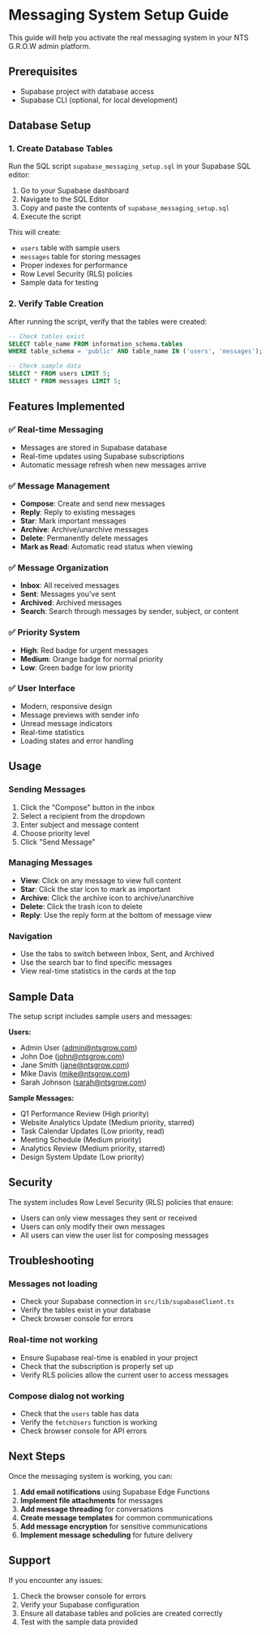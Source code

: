 # Messaging System Setup Guide

This guide will help you activate the real messaging system in your NTS G.R.O.W admin platform.

## Prerequisites

- Supabase project with database access
- Supabase CLI (optional, for local development)

## Database Setup

### 1. Create Database Tables

Run the SQL script `supabase_messaging_setup.sql` in your Supabase SQL editor:

1. Go to your Supabase dashboard
2. Navigate to the SQL Editor
3. Copy and paste the contents of `supabase_messaging_setup.sql`
4. Execute the script

This will create:
- `users` table with sample users
- `messages` table for storing messages
- Proper indexes for performance
- Row Level Security (RLS) policies
- Sample data for testing

### 2. Verify Table Creation

After running the script, verify that the tables were created:

```sql
-- Check tables exist
SELECT table_name FROM information_schema.tables 
WHERE table_schema = 'public' AND table_name IN ('users', 'messages');

-- Check sample data
SELECT * FROM users LIMIT 5;
SELECT * FROM messages LIMIT 5;
```

## Features Implemented

### ✅ Real-time Messaging
- Messages are stored in Supabase database
- Real-time updates using Supabase subscriptions
- Automatic message refresh when new messages arrive

### ✅ Message Management
- **Compose**: Create and send new messages
- **Reply**: Reply to existing messages
- **Star**: Mark important messages
- **Archive**: Archive/unarchive messages
- **Delete**: Permanently delete messages
- **Mark as Read**: Automatic read status when viewing

### ✅ Message Organization
- **Inbox**: All received messages
- **Sent**: Messages you've sent
- **Archived**: Archived messages
- **Search**: Search through messages by sender, subject, or content

### ✅ Priority System
- **High**: Red badge for urgent messages
- **Medium**: Orange badge for normal priority
- **Low**: Green badge for low priority

### ✅ User Interface
- Modern, responsive design
- Message previews with sender info
- Unread message indicators
- Real-time statistics
- Loading states and error handling

## Usage

### Sending Messages
1. Click the "Compose" button in the inbox
2. Select a recipient from the dropdown
3. Enter subject and message content
4. Choose priority level
5. Click "Send Message"

### Managing Messages
- **View**: Click on any message to view full content
- **Star**: Click the star icon to mark as important
- **Archive**: Click the archive icon to archive/unarchive
- **Delete**: Click the trash icon to delete
- **Reply**: Use the reply form at the bottom of message view

### Navigation
- Use the tabs to switch between Inbox, Sent, and Archived
- Use the search bar to find specific messages
- View real-time statistics in the cards at the top

## Sample Data

The setup script includes sample users and messages:

**Users:**
- Admin User (admin@ntsgrow.com)
- John Doe (john@ntsgrow.com)
- Jane Smith (jane@ntsgrow.com)
- Mike Davis (mike@ntsgrow.com)
- Sarah Johnson (sarah@ntsgrow.com)

**Sample Messages:**
- Q1 Performance Review (High priority)
- Website Analytics Update (Medium priority, starred)
- Task Calendar Updates (Low priority, read)
- Meeting Schedule (Medium priority)
- Analytics Review (Medium priority, starred)
- Design System Update (Low priority)

## Security

The system includes Row Level Security (RLS) policies that ensure:
- Users can only view messages they sent or received
- Users can only modify their own messages
- All users can view the user list for composing messages

## Troubleshooting

### Messages not loading
- Check your Supabase connection in `src/lib/supabaseClient.ts`
- Verify the tables exist in your database
- Check browser console for errors

### Real-time not working
- Ensure Supabase real-time is enabled in your project
- Check that the subscription is properly set up
- Verify RLS policies allow the current user to access messages

### Compose dialog not working
- Check that the `users` table has data
- Verify the `fetchUsers` function is working
- Check browser console for API errors

## Next Steps

Once the messaging system is working, you can:

1. **Add email notifications** using Supabase Edge Functions
2. **Implement file attachments** for messages
3. **Add message threading** for conversations
4. **Create message templates** for common communications
5. **Add message encryption** for sensitive communications
6. **Implement message scheduling** for future delivery

## Support

If you encounter any issues:
1. Check the browser console for errors
2. Verify your Supabase configuration
3. Ensure all database tables and policies are created correctly
4. Test with the sample data provided 
